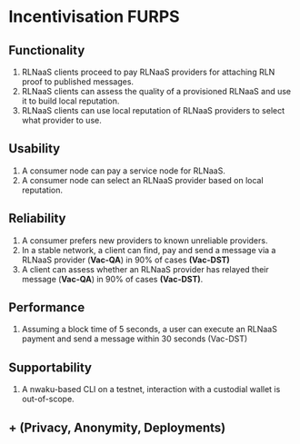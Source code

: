 # Incentivisation FURPS

## Functionality

1. RLNaaS clients proceed to pay RLNaaS providers for attaching RLN proof to published messages.
2. RLNaaS clients can assess the quality of a provisioned RLNaaS and use it to build local reputation.
3. RLNaaS clients can use local reputation of RLNaaS providers to select what provider to use.

## Usability

1. A consumer node can pay a service node for RLNaaS.
2. A consumer node can select an RLNaaS provider based on local reputation.

## Reliability
 
1. A consumer prefers new providers to known unreliable providers.
2. In a stable network, a client can find, pay and send a message via a RLNaaS provider (**Vac-QA**)
   in 90% of cases **(Vac-DST)**
3. A client can assess whether an RLNaaS provider has relayed their message (**Vac-QA**)
   in 90% of cases **(Vac-DST)**.

## Performance

1. Assuming a block time of 5 seconds,
   a user can execute an RLNaaS payment and send a message within 30 seconds (Vac-DST)

## Supportability

1. A nwaku-based CLI on a testnet, interaction with a custodial wallet is out-of-scope.

## + (Privacy, Anonymity, Deployments)
